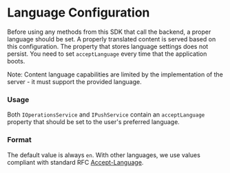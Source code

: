# Language Configuration

Before using any methods from this SDK that call the backend, a proper language should be set. A properly translated content is served based on this configuration. The property that stores language settings does not persist. You need to set `acceptLanguage` every time that the application boots.

<!-- begin box warning -->
Note: Content language capabilities are limited by the implementation of the server - it must support the provided language.
<!-- end -->

### Usage

Both `IOperationsService` and `IPushService` contain an `acceptLanguage` property that should be set to the user's preferred language.

### Format

The default value is always `en`. With other languages, we use values compliant with standard RFC [Accept-Language](https://tools.ietf.org/html/rfc7231#section-5.3.5).
